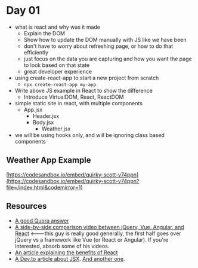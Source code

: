 # Day 01

-   what is react and why was it made
    -   Explain the DOM
    -   Show how to update the DOM manually with JS like we have been
    -   don't have to worry about refreshing page, or how to do that efficiently
    -   just focus on the data you are capturing and how you want the page to look based on that state
    -   great developer experience
-   using create-react-app to start a new project from scratch
    -   `npx create-react-app my-app`
-   Write above JS example in React to show the difference
    -   Introduce VirtualDOM, React, ReactDOM
-   simple static site in react, with multiple components
    -   App.jsx
        -   Header.jsx
        -   Body.jsx
            -   Weather.jsx
-   we will be using hooks only, and will be ignoring class based components

## Weather App Example

[https://codesandbox.io/embed/quirky-scott-v74ppn](https://codesandbox.io/embed/quirky-scott-v74ppn?file=/index.html&codemirror=1)

## Resources

-   [A good Quora answer](https://www.quora.com/What-does-react-js-try-to-solve-Can-you-provide-a-practical-example)
-   [A side-by-side comparison video between jQuery, Vue, Angular, and React](https://www.youtube.com/watch?v=WJ2PQe-pQJw) <---this guy is really good generally, the first half goes over jQuery vs a framework like Vue (or React or Angular). If you're interested, absorb some of his videos.
-   [An article explaining the benefits of React](https://hackernoon.com/react-vs-javascript-why-react-web-apps-are-better-than-plain-websites)
-   [A Dev.to article about JSX](https://dev.to/rahxuls/what-is-jsx-in-react-4igb). [And another one](https://dev.to/krishnakakade/jsx-beginners-guide-2nim).
